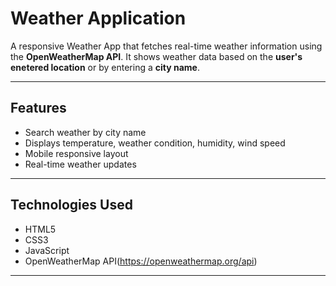 #  Weather Application

A responsive Weather App that fetches real-time weather information using the **OpenWeatherMap API**. It shows weather data based on the **user's enetered location** or by entering a **city name**.

---

##  Features

-  Search weather by city name
-  Displays temperature, weather condition, humidity, wind speed
-  Mobile responsive layout
-  Real-time weather updates

---

##  Technologies Used

- HTML5  
- CSS3  
- JavaScript  
- OpenWeatherMap API(https://openweathermap.org/api)  

---

